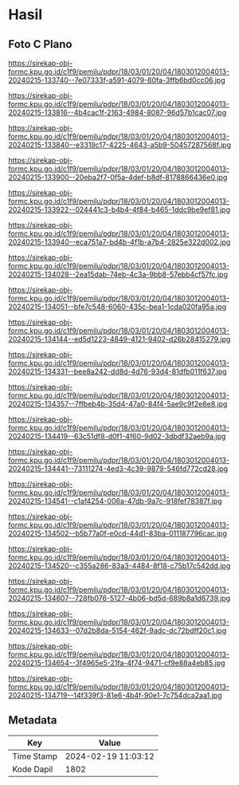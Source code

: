 # Hasil

## Foto C Plano

https://sirekap-obj-formc.kpu.go.id/c1f9/pemilu/pdpr/18/03/01/20/04/1803012004013-20240215-133740--7e07333f-a591-4079-80fa-3ffb6bd0cc06.jpg

https://sirekap-obj-formc.kpu.go.id/c1f9/pemilu/pdpr/18/03/01/20/04/1803012004013-20240215-133816--4b4cac1f-2163-4984-8087-96d57b1cac07.jpg

https://sirekap-obj-formc.kpu.go.id/c1f9/pemilu/pdpr/18/03/01/20/04/1803012004013-20240215-133840--e3319c17-4225-4643-a5b9-50457287568f.jpg

https://sirekap-obj-formc.kpu.go.id/c1f9/pemilu/pdpr/18/03/01/20/04/1803012004013-20240215-133900--20eba2f7-0f5a-4def-b8df-8178866436e0.jpg

https://sirekap-obj-formc.kpu.go.id/c1f9/pemilu/pdpr/18/03/01/20/04/1803012004013-20240215-133922--024441c3-b4b4-4f84-b465-1ddc9be9ef81.jpg

https://sirekap-obj-formc.kpu.go.id/c1f9/pemilu/pdpr/18/03/01/20/04/1803012004013-20240215-133940--eca751a7-bd4b-4f1b-a7b4-2825e322d002.jpg

https://sirekap-obj-formc.kpu.go.id/c1f9/pemilu/pdpr/18/03/01/20/04/1803012004013-20240215-134028--2ea15dab-74eb-4c3a-9bb8-57ebb4cf57fc.jpg

https://sirekap-obj-formc.kpu.go.id/c1f9/pemilu/pdpr/18/03/01/20/04/1803012004013-20240215-134051--bfe7c548-6060-435c-bea1-1cda020fa95a.jpg

https://sirekap-obj-formc.kpu.go.id/c1f9/pemilu/pdpr/18/03/01/20/04/1803012004013-20240215-134144--ed5d1223-4849-4121-9402-d26b28415279.jpg

https://sirekap-obj-formc.kpu.go.id/c1f9/pemilu/pdpr/18/03/01/20/04/1803012004013-20240215-134331--bee8a242-dd8d-4d76-93d4-81dfb011f637.jpg

https://sirekap-obj-formc.kpu.go.id/c1f9/pemilu/pdpr/18/03/01/20/04/1803012004013-20240215-134357--7ffbeb4b-35d4-47a0-84f4-5ae9c9f2e8e8.jpg

https://sirekap-obj-formc.kpu.go.id/c1f9/pemilu/pdpr/18/03/01/20/04/1803012004013-20240215-134419--63c51df8-d0f1-4f60-9d02-3dbdf32aeb9a.jpg

https://sirekap-obj-formc.kpu.go.id/c1f9/pemilu/pdpr/18/03/01/20/04/1803012004013-20240215-134441--73111274-4ed3-4c39-9879-546fd772cd28.jpg

https://sirekap-obj-formc.kpu.go.id/c1f9/pemilu/pdpr/18/03/01/20/04/1803012004013-20240215-134541--c1af4254-006a-47db-9a7c-918fef78387f.jpg

https://sirekap-obj-formc.kpu.go.id/c1f9/pemilu/pdpr/18/03/01/20/04/1803012004013-20240215-134502--b5b77a0f-e0cd-44d1-83ba-011187796cac.jpg

https://sirekap-obj-formc.kpu.go.id/c1f9/pemilu/pdpr/18/03/01/20/04/1803012004013-20240215-134520--c355a286-83a3-4484-8f18-c75b17c542dd.jpg

https://sirekap-obj-formc.kpu.go.id/c1f9/pemilu/pdpr/18/03/01/20/04/1803012004013-20240215-134607--728fb076-5127-4b06-bd5d-689b8a1d6739.jpg

https://sirekap-obj-formc.kpu.go.id/c1f9/pemilu/pdpr/18/03/01/20/04/1803012004013-20240215-134633--07d2b8da-5154-462f-9adc-dc72bdff20c1.jpg

https://sirekap-obj-formc.kpu.go.id/c1f9/pemilu/pdpr/18/03/01/20/04/1803012004013-20240215-134654--3f4965e5-21fa-4f74-9471-cf9e88a4eb85.jpg

https://sirekap-obj-formc.kpu.go.id/c1f9/pemilu/pdpr/18/03/01/20/04/1803012004013-20240215-134719--14f339f3-81e6-4b4f-90e1-7c754dca2aa1.jpg


## Metadata

| Key        | Value               |
| ---------- | ------------------- |
| Time Stamp | 2024-02-19 11:03:12 |
| Kode Dapil | 1802                |



